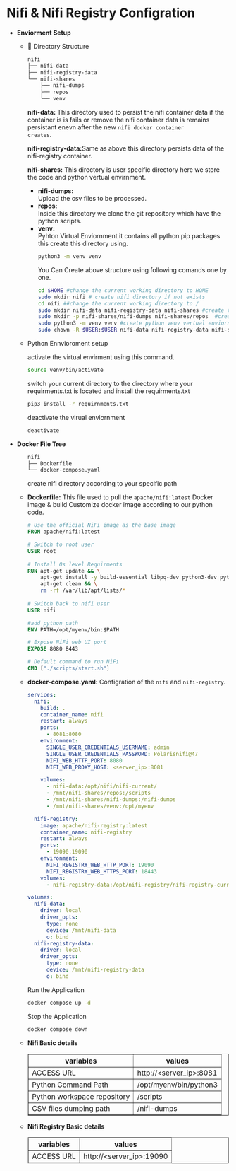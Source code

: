 <h1>Nifi & Nifi Registry Configration</h1>
<ul>
<li><b> Enviorment Setup</b></li>
<ul>
<p><li>📁 Directory Structure</p></li>

```bash
nifi
├── nifi-data
├── nifi-registry-data
└── nifi-shares
    ├── nifi-dumps
    ├── repos 
    └── venv
```

<b>nifi-data:</b> This directory used to persist the nifi container data if the container is is fails or remove the nifi container data is remains persistant enevn after the new <code>nifi docker container creates</code>.

<b>nifi-registry-data:</b>Same as above this directory persists data of the nifi-registry container.

<b>nifi-shares:</b> This directory is user specific directory here we store the code and python vertual envirnment.
<ul>
<li><b>nifi-dumps:</b></li> Upload the csv files to be processed.
<li><b>repos:</b></li> Inside this directory we clone the git repository which have the python scripts.
<li><b>venv:</b></li> Pyhton Virtual Enviornment it contains all python pip packages this create this directory using.

```bash
python3 -m venv venv
```
<p> You Can Create above structure using following comands one by one.</p>

```bash
cd $HOME #change the current working directory to HOME
sudo mkdir nifi # create nifi directory if not exists
cd nifi ##change the current working directory to /
sudo mkdir nifi-data nifi-registry-data nifi-shares #create the nifi-data,nifi-registry-data,nifi-shares directories.
sudo mkdir -p nifi-shares/nifi-dumps nifi-shares/repos  #create the nifi-dumps,repos directories.
sudo python3 -m venv venv #create python venv vertual enviornment
sudo chown -R $USER:$USER nifi-data nifi-registry-data nifi-shares venv #change the ownership to the current user and current group.
```
</ul>

<p><li>Python Ennvioroment setup</p></li>
<p> activate the virtual envirment using this command.</p>

```bash
source venv/bin/activate
```
<p>switch your current directory to the directory where your requirments.txt is located and install the requirments.txt</p>

```bash
pip3 install -r requirnments.txt
```
<p> deactivate the virual enviornment</p>

```bash
deactivate
```

</ul>
<li><b> Docker File Tree </b> </li>
<ul>

```bash
nifi
├── Dockerfile
└── docker-compose.yaml
```
<p>create nifi directory according to your specific path</p>
<p><li> <b>Dockerfile:</b> This file used to pull the <code>apache/nifi:latest</code> Docker image & build Customize docker image according to our python code.

```Dockerfile
# Use the official NiFi image as the base image
FROM apache/nifi:latest

# Switch to root user
USER root
 
# Install Os level Requirments
RUN apt-get update && \
    apt-get install -y build-essential libpq-dev python3-dev python3 libssl-dev libffi-dev && \
    apt-get clean && \
    rm -rf /var/lib/apt/lists/*
    
# Switch back to nifi user
USER nifi

#add python path
ENV PATH=/opt/myenv/bin:$PATH

# Expose NiFi web UI port
EXPOSE 8080 8443

# Default command to run NiFi
CMD ["./scripts/start.sh"]

```
</p></li>
<p><li>
<b>docker-compose.yaml:</b> Configration of the <code>nifi</code> and <code>nifi-registry</code>.
</li></p>

```yaml
services:
  nifi:                                                         #Nifi Application
    build: .
    container_name: nifi                                        #container Name
    restart: always                                             #Restart policy
    ports:
      - 8081:8080                                               #Host_Port:Container_path ,nifi will be access over the port number 8081
    environment:
      SINGLE_USER_CREDENTIALS_USERNAME: admin                   #NIFI_username
      SINGLE_USER_CREDENTIALS_PASSWORD: Polarisnifi@47          #NIFI_Password
      NIFI_WEB_HTTP_PORT: 8080                                  #NIFI_HTTP_PORT
      NIFI_WEB_PROXY_HOST: <server_ip>:8081

    volumes:
      - nifi-data:/opt/nifi/nifi-current/                       #NIFI Application data
      - /mnt/nifi-shares/repos:/scripts                         #Git Repositories for Python Scripts
      - /mnt/nifi-shares/nifi-dumps:/nifi-dumps                 #CSV Files To be Processed
      - /mnt/nifi-shares/venv:/opt/myenv                        #Python Virtual enviorment mounted to nifi to use external python

  nifi-registry:                                                #Nifi Registry
    image: apache/nifi-registry:latest                          #Docker image for Nifi Registry
    container_name: nifi-registry                               #container Name
    restart: always                                             #Restart Policy
    ports:
      - 19090:19090                                             #Host_Port:Container_path , nifi registry will be access over the port number 19090
    environment:
      NIFI_REGISTRY_WEB_HTTP_PORT: 19090                        #Nifi Registry HTTP PORT
      NIFI_REGISTRY_WEB_HTTPS_PORT: 18443                       #Nifi Registry HTTPS PORT
    volumes:
      - nifi-registry-data:/opt/nifi-registry/nifi-registry-current/   # #NIFI Application data

volumes:
  nifi-data:
    driver: local
    driver_opts:
      type: none
      device: /mnt/nifi-data
      o: bind
  nifi-registry-data:
    driver: local
    driver_opts:
      type: none
      device: /mnt/nifi-registry-data
      o: bind
```
<p>Run the Application</p>

```bash
docker compose up -d
```

<p>Stop the Application</p>

```bash
docker compose down
```
</ul>


<ul>
<li><b>Nifi Basic details</b></li>
<table border=1>
<tr>
<th>variables</th>
<th>values</th>
</tr>
<tr>
<td>ACCESS URL</td>
<td>http://&lt;server_ip&gt;:8081</td>
</tr>
<tr>
<td>Python Command Path</td>
<td>/opt/myenv/bin/python3</td>
</tr>
<tr>
<td>Python workspace repository</td>
<td>/scripts</td>
</tr>
<tr>
<td>CSV files dumping path </td>
<td>/nifi-dumps</td>
</tr>
</table>
</ul>
<ul>
<li><b>Nifi Registry Basic details</b></li>
<table border=1>
<tr>
<th>variables</th>
<th>values</th>
</tr>
<tr>
<td>ACCESS URL</td>
<td>http://&lt;server_ip&gt;:19090</td>
</tr>
</table>

</ul>
</ul>